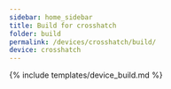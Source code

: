 ```yaml
---
sidebar: home_sidebar
title: Build for crosshatch
folder: build
permalink: /devices/crosshatch/build/
device: crosshatch
---
```

{% include templates/device_build.md %}